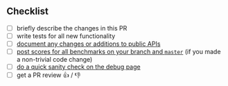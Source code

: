<!--
Hello! Thanks for contributing. To help your PR be most easily reviewed, please complete
the following checklist:
-->

## Checklist

 - [ ] briefly describe the changes in this PR
 - [ ] write tests for all new functionality
 - [ ] [document any changes or additions to public APIs](https://github.com/mapbox/mapbox-gl-js/blob/master/docs/README.md)
 - [ ] [post scores for all benchmarks on your branch and `master`](https://github.com/mapbox/mapbox-gl-js/blob/master/bench/README.md#running-benchmarks) (if you made a non-trivial code change)
 - [ ] [do a quick sanity check on the debug page](https://github.com/mapbox/mapbox-gl-js/blob/master/CONTRIBUTING.md#serving-the-debug-page)
 - [ ] get a PR review :+1: / :-1:
